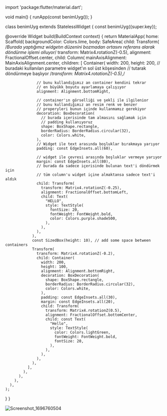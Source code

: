 import 'package:flutter/material.dart';

void main() {
  runApp(const benimUyg());
}

class benimUyg extends StatelessWidget {
  const benimUyg({super.key});

  @override
  Widget build(BuildContext context) {
    return MaterialApp(
      home: Scaffold(
        backgroundColor: Colors.lime,
        body: SafeArea(
          child: Transform(
            /*Burada yaptığımız widgetın düzenini bozmadan ortasını referans
            alarak döndürme işlemi olluyor*/
            transform: Matrix4.rotationZ(-0.5),
            alignment: FractionalOffset.center,
            child: Column(
              mainAxisAlignment: MainAxisAlignment.center,
              children: [
                Container(
                  width: 200,
                  height: 200,
                  // buradaki kullanılan parametre widget'ın sol üst köşesinden
                  // tutarak döndürmeye başlıyor
                  /*transform: Matrix4.rotationZ(-0.5),*/

                  // bunu kullandığımız an container kendini tekrar
                  // en büyükk boyutu ayarlamaya çalışıyor
                  alignment: Alignment.bottomRight,

                  // container'ın görselliği ve şekli ile ilgilenior
                  // bunu kullandığımız an resim renk ve benzer
                  // properyleri bunun içinde kullanmamız gerekiyor
                  decoration: BoxDecoration(
                    // burada içerisinde tam almasını sağlamak için
                    // padding kullanıyoruz
                    shape: BoxShape.rectangle,
                    borderRadius: BorderRadius.circular(32),
                    color: Colors.white,
                  ),
                  // Widget ile text arasında boşluklar bırakmaya yarıyor
                  padding: const EdgeInsets.all(60),

                  // widget ile çevresi arasında boşluklar vermeye yarıyor
                  margin: const EdgeInsets.all(80),
                  // burada da sadece içerisinde bulunan text'i döndürmek için
                  // tüm column'u widget içine almaktansa sadece text'i aldık
                  child: Transform(
                    transform: Matrix4.rotationZ(-0.25),
                    alignment: FractionalOffset.bottomLeft,
                    child: Text(
                      "HELLO",
                      style: TextStyle(
                        fontSize: 20,
                        fontWeight: FontWeight.bold,
                        color: Colors.purple.shade500,
                      ),
                    ),
                  ),
                ),
                const SizedBox(height: 10), // add some space between containers
                Transform(
                  transform: Matrix4.rotationZ(-0.2),
                  child: Container(
                    width: 200,
                    height: 100,
                    alignment: Alignment.bottomRight,
                    decoration: BoxDecoration(
                      shape: BoxShape.rectangle,
                      borderRadius: BorderRadius.circular(32),
                      color: Colors.white,
                    ),
                    padding: const EdgeInsets.all(30),
                    margin: const EdgeInsets.all(20),
                    child: Transform(
                      transform: Matrix4.rotationZ(0.5),
                      alignment: FractionalOffset.bottomCenter,
                      child: const Text(
                        "Hello",
                        style: TextStyle(
                          color: Colors.lightGreen,
                          fontWeight: FontWeight.bold,
                          fontSize: 20,
                        ),
                      ),
                    ),
                  ),
                ),
              ],
            ),
          ),
        ),
      ),
    );
  }
}


![Screenshot_1696760504](https://github.com/IibrahimEren/Flutter_deposu/assets/87008174/fc856d74-988c-433b-bb28-f5511261caa6)


